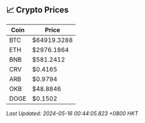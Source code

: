 ## 📈 Crypto Prices

| Coin | Price |
| ---- | ----- |
| BTC | $64919.3288 |
| ETH | $2976.1864 |
| BNB | $581.2412 |
| CRV | $0.4165 |
| ARB | $0.9794 |
| OKB | $48.8846 |
| DOGE | $0.1502 |

_Last Updated: 2024-05-16 00:44:05.823 +0800 HKT_
